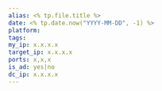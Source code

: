 ```yaml
---
alias: <% tp.file.title %>
date: <% tp.date.now("YYYY-MM-DD", -1) %>
platform: 
tags:
my_ip: x.x.x.x
target_ip: x.x.x.x
ports: x,x,x
is_ad: yes|no
dc_ip: x.x.x.x
---
```


